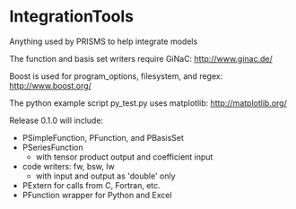 IntegrationTools
================

Anything used by PRISMS to help integrate models

The function and basis set writers require GiNaC: http://www.ginac.de/

Boost is used for program_options, filesystem, and regex: http://www.boost.org/

The python example script py_test.py uses matplotlib: http://matplotlib.org/

Release 0.1.0 will include:
- PSimpleFunction, PFunction, and PBasisSet
- PSeriesFunction
    - with tensor product output and coefficient input
- code writers: fw, bsw, lw
    - with input and output as 'double' only
- PExtern for calls from C, Fortran, etc.
- PFunction wrapper for Python and Excel

